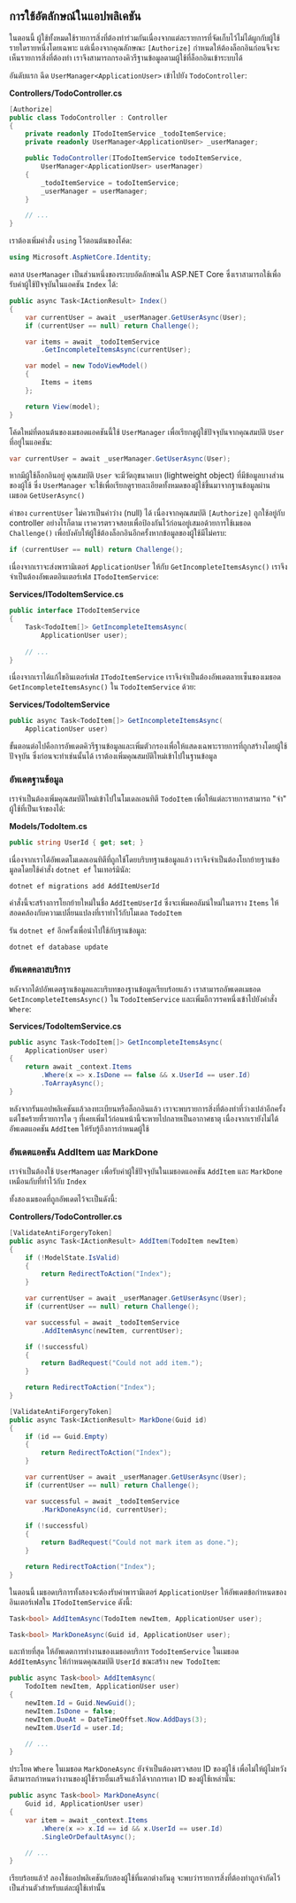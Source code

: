 ## การใช้อัตลักษณ์ในแอปพลิเคชัน

ในตอนนี้ ผู้ใช้ทั้งหมดใช้รายการสิ่งที่ต้องทำร่วมกันเนื่องจากแต่ละรายการที่จัดเก็บไว้ไม่ได้ผูกกับผู้ใช้รายใดรายหนึ่งโดยเฉพาะ แต่เนื่องจากคุณลักษณะ `[Authorize]` กำหนดให้ต้องล็อกอินก่อนจึงจะเห็นรายการสิ่งที่ต้องทำ เราจึงสามารถกรองคิวรีฐานข้อมูลตามผู้ใช้ที่ล็อกอินเข้าระบบได้

อันดับแรก ฉีด `UserManager<ApplicationUser>` เข้าไปยัง `TodoController`:

**Controllers/TodoController.cs**

```csharp
[Authorize]
public class TodoController : Controller
{
    private readonly ITodoItemService _todoItemService;
    private readonly UserManager<ApplicationUser> _userManager;

    public TodoController(ITodoItemService todoItemService,
        UserManager<ApplicationUser> userManager)
    {
        _todoItemService = todoItemService;
        _userManager = userManager;
    }

    // ...
}
```

เราต้องเพิ่มคำสั่ง `using` ไว้ตอนต้นของโค้ด:

```csharp
using Microsoft.AspNetCore.Identity;
```

คลาส `UserManager` เป็นส่วนหนึ่งของระบบอัตลักษณ์ใน ASP.NET Core ซึ่งเราสามารถใช้เพื่อรับค่าผู้ใช้ปัจจุบันในแอคชัน `Index` ได้:

```csharp
public async Task<IActionResult> Index()
{
    var currentUser = await _userManager.GetUserAsync(User);
    if (currentUser == null) return Challenge();

    var items = await _todoItemService
        .GetIncompleteItemsAsync(currentUser);

    var model = new TodoViewModel()
    {
        Items = items
    };

    return View(model);
}
```

โค้ดใหม่ที่ตอนต้นของเมธอดแอคชันนี้ใช้ `UserManager` เพื่อเรียกดูผู้ใช้ปัจจุบันจากคุณสมบัติ `User` ที่อยู่ในแอคชัน:

```csharp
var currentUser = await _userManager.GetUserAsync(User);
```

หากมีผู้ใช้ล็อกอินอยู่ คุณสมบัติ `User` จะมีวัตถุขนาดเบา (lightweight object) ที่มีข้อมูลบางส่วนของผู้ใช้ ซึ่ง `UserManager` จะใช้เพื่อเรียกดูรายละเอียดทั้งหมดของผู้ใช้ขึ้นมาจากฐานข้อมูลผ่านเมธอด `GetUserAsync()`

ค่าของ `currentUser` ไม่ควรเป็นค่าว่าง (null) ได้ เนื่องจากคุณสมบัติ `[Authorize]` ถูกใช้อยู่กับ controller อย่างไรก็ตาม เราควรตรวจสอบเพื่อป้องกันไว้ก่อนอยู่เสมอด้วยการใช้เมธอด `Challenge()` เพื่อบังคับให้ผู้ใช้ต้องล็อกอินอีกครั้งหากข้อมูลของผู้ใช้มีไม่ครบ:

```csharp
if (currentUser == null) return Challenge();
```

เนื่องจากเราจะส่งพารามิเตอร์ `ApplicationUser` ให้กับ `GetIncompleteItemsAsync()` เราจึงจำเป็นต้องอัพเดตอินเตอร์เฟส `ITodoItemService`:

**Services/ITodoItemService.cs**

```csharp
public interface ITodoItemService
{
    Task<TodoItem[]> GetIncompleteItemsAsync(
        ApplicationUser user);
    
    // ...
}
```

เนื่องจากเราได้แก้ไขอินเตอร์เฟส `ITodoItemService` เราจึงจำเป็นต้องอัพเดตลายเซ็นของเมธอด `GetIncompleteItemsAsync()` ใน `TodoItemService` ด้วย:

**Services/TodoItemService**

```csharp
public async Task<TodoItem[]> GetIncompleteItemsAsync(
    ApplicationUser user)
```

ขั้นตอนต่อไปคือการอัพเดตคิวรีฐานข้อมูลและเพิ่มตัวกรองเพื่อให้แสดงเฉพาะรายการที่ถูกสร้างโดยผู้ใช้ปัจจุบัน ซึ่งก่อนจะทำเช่นนั้นได้ เราต้องเพิ่มคุณสมบัติใหม่เข้าไปในฐานข้อมูล

### อัพเดตฐานข้อมูล

เราจำเป็นต้องเพิ่มคุณสมบัติใหม่เข้าไปในโมเดลเอนทิตี `TodoItem` เพื่อให้แต่ละรายการสามารถ "จำ" ผู้ใช้ที่เป็นเจ้าของได้:

**Models/TodoItem.cs**

```csharp
public string UserId { get; set; }
```

เนื่องจากเราได้อัพเดตโมเดลเอนทิตีที่ถูกใช้โดยบริบทฐานข้อมูลแล้ว เราจึงจำเป็นต้องโยกย้ายฐานข้อมูลดโดยใช้คำสั่ง `dotnet ef` ในเทอร์มินัล:

```
dotnet ef migrations add AddItemUserId
```

คำสั่งนี้จะสร้างการโยกย้ายใหม่ในชื่อ `AddItemUserId` ซึ่งจะเพิ่มคอลัมน์ใหม่ในตาราง `Items` ให้สอดคล้องกับความเปลี่ยนแปลงที่เราทำไว้กับโมเดล `TodoItem`

รัน `dotnet ef` อีกครั้งเพื่อนำไปใช้กับฐานข้อมูล:

```
dotnet ef database update
```

### อัพเดตคลาสบริการ

หลังจากได้ปอัพเดตฐานข้อมูลและบริบทของฐานข้อมูลเรียบร้อยแล้ว เราสามารถอัพเดตเมธอด `GetIncompleteItemsAsync()` ใน `TodoItemService` และเพิ่มอีกวรรคหนึ่งเข้าไปยังคำสั่ง `Where`:

**Services/TodoItemService.cs**

```csharp
public async Task<TodoItem[]> GetIncompleteItemsAsync(
    ApplicationUser user)
{
    return await _context.Items
        .Where(x => x.IsDone == false && x.UserId == user.Id)
        .ToArrayAsync();
}
```

หลังจากรันแอปพลิเคชันแล้วลงทะเบียนหรือล็อกอินแล้ว เราจะพบรายการสิ่งที่ต้องทำที่ว่างเปล่าอีกครั้ง แต่โชคร้ายที่รายการใด ๆ ที่เคยเพิ่มไว้ก่อนหน้านี้จะหายไปกลายเป็นอากาศธาตุ เนื่องจากเรายังไม่ได้อัพเดตแอคชัน `AddItem` ให้รับรู้ถึงการกำหนดผู้ใช้

### อัพเดตแอคชัน AddItem และ MarkDone

เราจำเป็นต้องใช้ `UserManager` เพื่อรับค่าผู้ใช้ปัจจุบันในเมธอดแอคชัน `AddItem` และ `MarkDone` เหมือนกับที่ทำไว้กับ `Index`

ทั้งสองเมธอดที่ถูกอัพเดตไว้จะเป็นดังนี้:

**Controllers/TodoController.cs**

```csharp
[ValidateAntiForgeryToken]
public async Task<IActionResult> AddItem(TodoItem newItem)
{
    if (!ModelState.IsValid)
    {
        return RedirectToAction("Index");
    }

    var currentUser = await _userManager.GetUserAsync(User);
    if (currentUser == null) return Challenge();

    var successful = await _todoItemService
        .AddItemAsync(newItem, currentUser);

    if (!successful)
    {
        return BadRequest("Could not add item.");
    }

    return RedirectToAction("Index");
}

[ValidateAntiForgeryToken]
public async Task<IActionResult> MarkDone(Guid id)
{
    if (id == Guid.Empty)
    {
        return RedirectToAction("Index");
    }

    var currentUser = await _userManager.GetUserAsync(User);
    if (currentUser == null) return Challenge();

    var successful = await _todoItemService
        .MarkDoneAsync(id, currentUser);
    
    if (!successful)
    {
        return BadRequest("Could not mark item as done.");
    }

    return RedirectToAction("Index");
}
```

ในตอนนี้ เมธอดบริการทั้งสองจะต้องรับค่าพารามิเตอร์ `ApplicationUser` ให้อัพเดตข้อกำหนดของอินเตอร์เฟสใน `ITodoItemService` ดังนี้:

```csharp
Task<bool> AddItemAsync(TodoItem newItem, ApplicationUser user);

Task<bool> MarkDoneAsync(Guid id, ApplicationUser user);
```

และท้ายที่สุด ให้อัพเดตการทำงานของเมธอดบริการ `TodoItemService` ในเมธอด `AddItemAsync` ให้กำหนดคุณสมบัติ `UserId` ขณะสร้าง `new TodoItem`:

```csharp
public async Task<bool> AddItemAsync(
    TodoItem newItem, ApplicationUser user)
{
    newItem.Id = Guid.NewGuid();
    newItem.IsDone = false;
    newItem.DueAt = DateTimeOffset.Now.AddDays(3);
    newItem.UserId = user.Id;

    // ...
}
```

ประโยค `Where` ในเมธอด `MarkDoneAsync` ยังจำเป็นต้องตรวจสอบ ID ของผู้ใช้ เพื่อไม่ให้ผู้ไม่หวังดีสามารถกำหนดว่างานของผู้ใช้รายอื่นเสร็จแล้วได้จากการเดา ID ของผู้ใช้เหล่านั้น:

```csharp
public async Task<bool> MarkDoneAsync(
    Guid id, ApplicationUser user)
{
    var item = await _context.Items
        .Where(x => x.Id == id && x.UserId == user.Id)
        .SingleOrDefaultAsync();

    // ...
}
```

เรียบร้อยแล้ว! ลองใช้แอปพลิเคชันกับสองผู้ใช้ที่แตกต่างกันดู จะพบว่ารายการสิ่งที่ต้องทำถูกจำกัดไว้เป็นส่วนตัวสำหรับแต่ละผู้ใช้เท่านั้น
